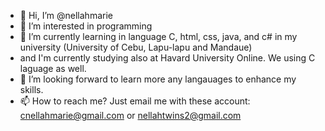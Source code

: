 - 👋 Hi, I’m @nellahmarie
- 👀 I’m interested in programming
- 🌱 I’m currently learning in language C, html, css, java, and c# in my university (University of Cebu, Lapu-lapu and Mandaue)
- and I'm currently studying also at Havard University Online. We using C laguage as well.
- 💞️ I’m looking forward to learn more any langauages to enhance my skills.
- 📫 How to reach me? Just email me with these account: cnellahmarie@gmail.com or nellahtwins2@gmail.com

<!---
nellahmarie/nellahmarie is a ✨ special ✨ repository because its `README.md` (this file) appears on your GitHub profile.
You can click the Preview link to take a look at your changes.
--->
